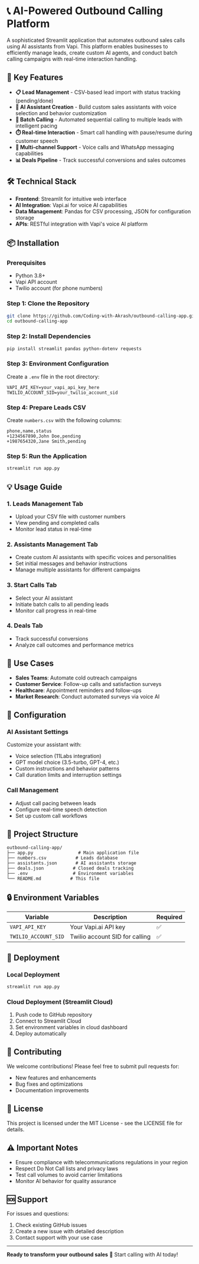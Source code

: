 # 📞 AI-Powered Outbound Calling Platform

A sophisticated Streamlit application that automates outbound sales calls using AI assistants from Vapi. This platform enables businesses to efficiently manage leads, create custom AI agents, and conduct batch calling campaigns with real-time interaction handling.

## 🚀 Key Features

- **📋 Lead Management** - CSV-based lead import with status tracking (pending/done)
- **🤖 AI Assistant Creation** - Build custom sales assistants with voice selection and behavior customization
- **🚀 Batch Calling** - Automated sequential calling to multiple leads with intelligent pacing
- **⏱️ Real-time Interaction** - Smart call handling with pause/resume during customer speech
- **💬 Multi-channel Support** - Voice calls and WhatsApp messaging capabilities
- **📊 Deals Pipeline** - Track successful conversions and sales outcomes

## 🛠️ Technical Stack

- **Frontend**: Streamlit for intuitive web interface
- **AI Integration**: Vapi.ai for voice AI capabilities
- **Data Management**: Pandas for CSV processing, JSON for configuration storage
- **APIs**: RESTful integration with Vapi's voice AI platform

## 📦 Installation

### Prerequisites
- Python 3.8+
- Vapi API account
- Twilio account (for phone numbers)

### Step 1: Clone the Repository
```bash
git clone https://github.com/Coding-with-Akrash/outbound-calling-app.git
cd outbound-calling-app
```

### Step 2: Install Dependencies
```bash
pip install streamlit pandas python-dotenv requests
```

### Step 3: Environment Configuration
Create a `.env` file in the root directory:
```env
VAPI_API_KEY=your_vapi_api_key_here
TWILIO_ACCOUNT_SID=your_twilio_account_sid
```

### Step 4: Prepare Leads CSV
Create `numbers.csv` with the following columns:
```csv
phone,name,status
+1234567890,John Doe,pending
+1987654320,Jane Smith,pending
```

### Step 5: Run the Application
```bash
streamlit run app.py
```

## 💡 Usage Guide

### 1. **Leads Management Tab**
- Upload your CSV file with customer numbers
- View pending and completed calls
- Monitor lead status in real-time

### 2. **Assistants Management Tab**
- Create custom AI assistants with specific voices and personalities
- Set initial messages and behavior instructions
- Manage multiple assistants for different campaigns

### 3. **Start Calls Tab**
- Select your AI assistant
- Initiate batch calls to all pending leads
- Monitor call progress in real-time

### 4. **Deals Tab**
- Track successful conversions
- Analyze call outcomes and performance metrics

## 🎯 Use Cases

- **Sales Teams**: Automate cold outreach campaigns
- **Customer Service**: Follow-up calls and satisfaction surveys
- **Healthcare**: Appointment reminders and follow-ups
- **Market Research**: Conduct automated surveys via voice AI

## 🔧 Configuration

### AI Assistant Settings
Customize your assistant with:
- Voice selection (11Labs integration)
- GPT model choice (3.5-turbo, GPT-4, etc.)
- Custom instructions and behavior patterns
- Call duration limits and interruption settings

### Call Management
- Adjust call pacing between leads
- Configure real-time speech detection
- Set up custom call workflows

## 📁 Project Structure
```
outbound-calling-app/
├── app.py                 # Main application file
├── numbers.csv           # Leads database
├── assistants.json       # AI assistants storage
├── deals.json           # Closed deals tracking
├── .env                 # Environment variables
└── README.md           # This file
```

## 🔒 Environment Variables
| Variable | Description | Required |
|----------|-------------|----------|
| `VAPI_API_KEY` | Your Vapi.ai API key | ✅ |
| `TWILIO_ACCOUNT_SID` | Twilio account SID for calling | ✅ |

## 🚀 Deployment

### Local Deployment
```bash
streamlit run app.py
```

### Cloud Deployment (Streamlit Cloud)
1. Push code to GitHub repository
2. Connect to Streamlit Cloud
3. Set environment variables in cloud dashboard
4. Deploy automatically

## 🤝 Contributing

We welcome contributions! Please feel free to submit pull requests for:
- New features and enhancements
- Bug fixes and optimizations
- Documentation improvements

## 📄 License

This project is licensed under the MIT License - see the LICENSE file for details.

## ⚠️ Important Notes

- Ensure compliance with telecommunications regulations in your region
- Respect Do Not Call lists and privacy laws
- Test call volumes to avoid carrier limitations
- Monitor AI behavior for quality assurance

## 🆘 Support

For issues and questions:
1. Check existing GitHub issues
2. Create a new issue with detailed description
3. Contact support with your use case

---

**Ready to transform your outbound sales** 🚀 Start calling with AI today!
